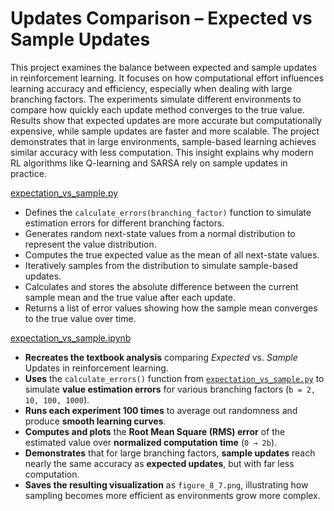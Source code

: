 # **Updates Comparison – Expected vs Sample Updates**

This project examines the balance between expected and sample updates in reinforcement learning. It focuses on how computational effort influences learning accuracy and efficiency, especially when dealing with large branching factors. The experiments simulate different environments to compare how quickly each update method converges to the true value. Results show that expected updates are more accurate but computationally expensive, while sample updates are faster and more scalable. The project demonstrates that in large environments, sample-based learning achieves similar accuracy with less computation. This insight explains why modern RL algorithms like Q-learning and SARSA rely on sample updates in practice.

[expectation_vs_sample.py](expectation_vs_sample.ipynb)

* Defines the `calculate_errors(branching_factor)` function to simulate estimation errors for different branching factors.
* Generates random next-state values from a normal distribution to represent the value distribution.
* Computes the true expected value as the mean of all next-state values.
* Iteratively samples from the distribution to simulate sample-based updates.
* Calculates and stores the absolute difference between the current sample mean and the true value after each update.
* Returns a list of error values showing how the sample mean converges to the true value over time.

[expectation_vs_sample.ipynb](notebooks/expectation_vs_sample.ipynb)

* **Recreates the textbook analysis** comparing *Expected* vs. *Sample* Updates in reinforcement learning.
* **Uses** the `calculate_errors()` function from [`expectation_vs_sample.py`](expectation_vs_sample.py) to simulate **value estimation errors** for various branching factors (`b = 2, 10, 100, 1000`).
* **Runs each experiment 100 times** to average out randomness and produce **smooth learning curves**.
* **Computes and plots** the **Root Mean Square (RMS) error** of the estimated value over **normalized computation time** (`0 → 2b`).
* **Demonstrates** that for large branching factors, **sample updates** reach nearly the same accuracy as **expected updates**, but with far less computation.
* **Saves the resulting visualization** as `figure_8_7.png`, illustrating how sampling becomes more efficient as environments grow more complex.


